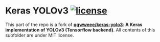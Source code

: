 # Keras YOLOv3 [![license](https://img.shields.io/github/license/mashape/apistatus.svg)](LICENSE)

This part of the repo is a fork of [**qqwweee/keras-yolo3**](https://github.com/qqwweee/keras-yolo3): **A Keras implementation of YOLOv3 (Tensorflow backend)**. All contents of this subfolder are under MIT license. 
